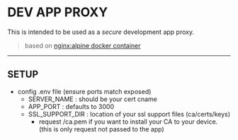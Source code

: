 # DEV APP PROXY

This is intended to be used as a _secure_ development app proxy.

> based on [nginx:alpine docker container](https://hub.docker.com/_/nginx/)

---

## SETUP

- config .env file (ensure ports match exposed)
    - SERVER_NAME : should be your cert cname
    - APP_PORT : defaults to 3000
    - SSL_SUPPORT_DIR : location of your ssl support files (ca/certs/keys)
        - request /ca.pem if you want to install your CA to your device. (this is only request not passed to the app)
